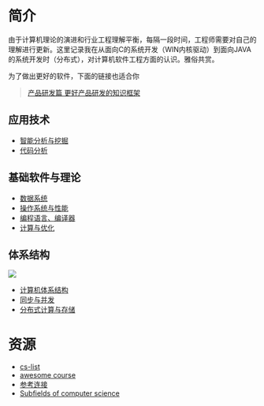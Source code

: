 # 简介

由于计算机理论的演进和行业工程理解平衡，每隔一段时间，工程师需要对自己的理解进行更新。这里记录我在从面向C的系统开发（WIN内核驱动）到面向JAVA的系统开发时（分布式），对计算机软件工程方面的认识。雅俗共赏。

为了做出更好的软件，下面的链接也适合你
> [产品研发篇 更好产品研发的知识框架](https://github.com/codefossil/productbook)

## 应用技术
* [智能分析与挖掘](ai.md)
* [代码分析](program.md)
  
## 基础软件与理论
* [数据系统](database.md) 
* [操作系统与性能](io.md)  
* [编程语言、编译器](lang.md)
* [计算与优化](datastructure.md)

## 体系结构

![](https://pic3.zhimg.com/80/v2-4d19db8a26eea7048190dba14cd2623a_1440w.jpg?source=1940ef5c)

* [计算机体系结构](computer.md)
* [同步与并发](synchronize.md)  
* [分布式计算与存储](ds/ds.md)

# 资源
* [cs-list](https://en.wikipedia.org/wiki/List_of_important_publications_in_computer_science#Concurrent,_parallel,_and_distributed_computing)  
* [awesome course](https://github.com/prakhar1989/awesome-courses)  
* [参考连接](reference.md)
* [Subfields of computer science](https://en.wikipedia.org/wiki/Category:Subfields_of_computer_science)